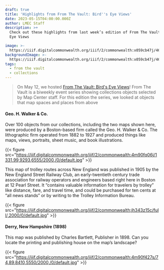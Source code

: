 ```yaml
---
draft: true
title: 'Highlights from From The Vault: Bird''s Eye Views'
date: 2023-05-15T04:00:00.000Z
author: LMEC Staff
description: >+
  Check out these highlights from last week’s edition of From The Vault: Bird's
  Eye Views

image: >-
  https://iiif.digitalcommonwealth.org/iiif/2/commonwealth:x059cb47j/463,573,4169,2599/2000,/0/default.jpg
backgroundImage: >-
  https://iiif.digitalcommonwealth.org/iiif/2/commonwealth:x059cb47j/463,573,4169,2599/2000,/0/default.jpg
tags:
  - from the vault
  - collections
---
```


> On May 12, we hosted [From The Vault: Bird's Eye Views](https://www.leventhalmap.org/event/from-the-vault-collections-showing-bird-s-eye-views/)! From The Vault is a biweekly event series showing collections objects selected by Map Center staff. For this edition the series, we looked at objects that map spaces and places from above

#### Geo. H. Walker & Co.

Over 100 objects from our collections, including the two maps shown here, were produced by a Boston-based firm called the Geo. H. Walker & Co. The lithographic firm operated from 1882 to 1927 and produced things like maps, views, portraits, sheet music, and book illustrations. 

{{< figure src="https://iiif.digitalcommonwealth.org/iiif/2/commonwealth:4m90fq06j/1331,99,9293,6555/2000,/0/default.jpg" >}}

This map of trolley routes across New England was published in 1905 by the New England Street Railway Club, an early-twentieth century trade association for railway operators and engineers based right here in Boston at 12 Pearl Street. It “contains valuable information for travelers by trolley” like distance, fare, and travel time, and could be purchased for ten cents at “all news stands” or by writing to the Trolley Information Bureau.

{{< figure src="https://iiif.digitalcommonwealth.org/iiif/2/commonwealth:jh343z15c/full/,2000/0/default.jpg" >}}

#### Derry, New Hampshire (1898)

This map was published by Charles Bartlett, Publisher in 1898. Can you locate the printing and publishing house on the map’s landscape? 

{{< figure src="https://iiif.digitalcommonwealth.org/iiif/2/commonwealth:4m90f427s/74,89,8410,5550/2000,/0/default.jpg" >}}
